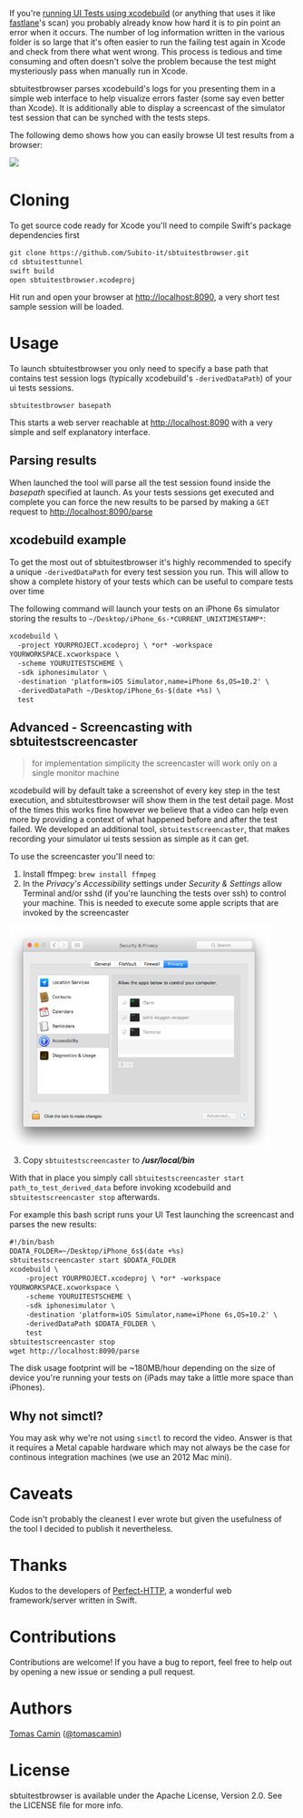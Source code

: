
If you're [running UI Tests using xcodebuild](https://developer.apple.com/library/content/documentation/DeveloperTools/Conceptual/testing_with_xcode/chapters/08-automation.html)  (or anything that uses it like [fastlane](https://github.com/fastlane/fastlane)'s scan) you probably already know how hard it is to pin point an error when it occurs. The number of log information written in the various folder is so large that it's often easier to run the failing test again in Xcode and check from there what went wrong. This process is tedious and time consuming and often doesn't solve the problem because the test might mysteriously pass when manually run in Xcode.

sbtuitestbrowser parses xcodebuild's logs for you presenting them in a simple web interface to help visualize errors faster (some say even better than Xcode). It is additionally able to display a screencast of the simulator test session that can be synched with the tests steps.

The following demo shows how you can easily browse UI test results from a browser:

<img src="https://raw.githubusercontent.com/Subito-it/sbtuitestbrowser/master/Images/demo.gif" width="480" />

# Cloning
To get source code ready for Xcode you'll need to compile Swift's package dependencies first
```
git clone https://github.com/Subito-it/sbtuitestbrowser.git
cd sbtuitesttunnel
swift build
open sbtuitestbrowser.xcodeproj
```

Hit run and open your browser at [http://localhost:8090](http://localhost:8090), a very short test sample session will be loaded.

# Usage
To launch sbtuitestbrowser you only need to specify a base path that contains test session logs (typically xcodebuild's `-derivedDataPath`) of your ui tests sessions.

    sbtuitestbrowser basepath

This starts a web server reachable at [http://localhost:8090](http://localhost:8090) with a very simple and self explanatory interface.

## Parsing results
When launched the tool will parse all the test session found inside the _basepath_ specified at launch. As your tests sessions get executed and complete you can force the new results to be parsed by making a `GET` request to [http://localhost:8090/parse](http://localhost:8090/parse)

## xcodebuild example
To get the most out of sbtuitestbrowser it's highly recommended to specify a unique `-derivedDataPath` for every test session you run. This will allow to show a complete history of your tests which can be useful to compare tests over time

The following command will launch your tests on an iPhone 6s simulator storing the results to `~/Desktop/iPhone_6s-*CURRENT_UNIXTIMESTAMP*`:

    xcodebuild \
      -project YOURPROJECT.xcodeproj \ *or* -workspace YOURWORKSPACE.xcworkspace \
      -scheme YOURUITESTSCHEME \
      -sdk iphonesimulator \
      -destination 'platform=iOS Simulator,name=iPhone 6s,OS=10.2' \
      -derivedDataPath ~/Desktop/iPhone_6s-$(date +%s) \
      test

## Advanced - Screencasting with sbtuitestscreencaster
> for implementation simplicity the screencaster will work only on a single monitor machine

xcodebuild will by default take a screenshot of every key step in the test execution, and sbtuitestbrowser will show them in the test detail page. Most of the times this works fine however we believe that a video can help even more by providing a context of what happened before and after the test failed. We developed an additional tool, `sbtuitestscreencaster`, that makes recording your simulator ui tests session as simple as it can get.

To use the screencaster you'll need to:

1. Install ffmpeg: `brew install ffmpeg` 
2. In the *Privacy's Accessibility* settings under *Security & Settings* allow Terminal and/or sshd (if you're launching the tests over ssh) to control your machine. This is needed to execute some apple scripts that are invoked by the screencaster

<img src="https://raw.githubusercontent.com/Subito-it/sbtuitestbrowser/master/Images/security-privacy-accessibility.png" width="460" />

3. Copy `sbtuitestscreencaster` to ***/usr/local/bin***

With that in place you simply call `sbtuitestscreencaster start path_to_test_derived_data` before invoking xcodebuild and  `sbtuitestscreencaster stop` afterwards.

For example this bash script runs your UI Test launching the screencast and parses the new results:

    #!/bin/bash        
    DDATA_FOLDER=~/Desktop/iPhone_6s$(date +%s)
    sbtuitestscreencaster start $DDATA_FOLDER
    xcodebuild \
        -project YOURPROJECT.xcodeproj \ *or* -workspace YOURWORKSPACE.xcworkspace \
        -scheme YOURUITESTSCHEME \
        -sdk iphonesimulator \
        -destination 'platform=iOS Simulator,name=iPhone 6s,OS=10.2' \
        -derivedDataPath $DDATA_FOLDER \
        test
    sbtuitestscreencaster stop
    wget http://localhost:8090/parse

The disk usage footprint will be ~180MB/hour depending on the size of device you're running your tests  on (iPads may take a little more space than iPhones).

## Why not simctl?
You may ask why we're not using `simctl` to record the video. Answer is that it requires a Metal capable hardware which may not always be the case for continous integration machines (we use an 2012 Mac mini).

# Caveats
Code isn't probably the cleanest I ever wrote but given the usefulness of the tool I decided to publish it nevertheless.

# Thanks
Kudos to the developers of [Perfect-HTTP](https://www.perfect.org), a wonderful web framework/server written in Swift.

# Contributions
Contributions are welcome! If you have a bug to report, feel free to help out by opening a new issue or sending a pull request.

# Authors
[Tomas Camin](https://github.com/tcamin) ([@tomascamin](https://twitter.com/tomascamin))

# License
sbtuitestbrowser is available under the Apache License, Version 2.0. See the LICENSE file for more info.








